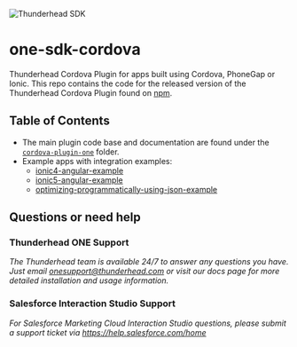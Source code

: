 ![Thunderhead SDK](https://i.imgur.com/gfizURy.png "Thunderhead")

# one-sdk-cordova
Thunderhead Cordova Plugin for apps built using Cordova, PhoneGap or Ionic. This repo contains the code for the released version of the Thunderhead Cordova Plugin found on [npm](https://www.npmjs.com/package/cordova-plugin-one). 

## Table of Contents
* The main plugin code base and documentation are found under the [`cordova-plugin-one`](https://github.com/thunderheadone/one-sdk-cordova/tree/master/cordova-plugin-one) folder. 
* Example apps with integration examples:
	* [ionic4-angular-example](https://github.com/thunderheadone/one-sdk-cordova/tree/master/ionic4-angular-example)
	* [ionic5-angular-example](https://github.com/thunderheadone/one-sdk-cordova/tree/master/ionic5-angular-example)
	* [optimizing-programmatically-using-json-example](https://github.com/thunderheadone/one-sdk-cordova/tree/master/examples/optimizing-programmatically-using-json-example)

## Questions or need help

### Thunderhead ONE Support
_The Thunderhead team is available 24/7 to answer any questions you have. Just email onesupport@thunderhead.com or visit our docs page for more detailed installation and usage information._

### Salesforce Interaction Studio Support
_For Salesforce Marketing Cloud Interaction Studio questions, please submit a support ticket via https://help.salesforce.com/home_
